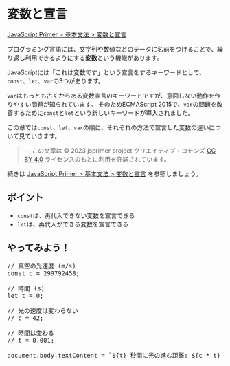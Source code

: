 # 変数と宣言

[JavaScript Primer > 基本文法 > 変数と宣言](https://jsprimer.net/basic/variables/)

プログラミング言語には、文字列や数値などのデータに名前をつけることで、繰り返し利用できるようにする**変数**という機能があります。

JavaScriptには「これは変数です」という宣言をするキーワードとして、
`const`、`let`、`var`の3つがあります。

`var`はもっとも古くからある変数宣言のキーワードですが、意図しない動作を作りやすい問題が知られています。
そのためECMAScript 2015で、`var`の問題を改善するために`const`と`let`という新しいキーワードが導入されました。

この章では`const`、`let`、`var`の順に、それぞれの方法で宣言した変数の違いについて見ていきます。

> ― この文章は © 2023 jsprimer project クリエイティブ・コモンズ [CC BY 4.0](https://github.com/asciidwango/js-primer/blob/master/LICENSE-CC-BY) ライセンスのもとに利用を許諾されています。

続きは [JavaScript Primer > 基本文法 > 変数と宣言](https://jsprimer.net/basic/variables/) を参照しましょう。

## ポイント

- `const`は、再代入できない変数を宣言できる
- `let`は、再代入ができる変数を宣言できる

## やってみよう！

<!-- prettier-ignore -->
<div class="codepen" data-prefill data-editable data-default-tab="js,result" data-height="480">

<pre data-lang="js">
// 真空の光速度 (m/s)
const c = 299792458;

// 時間 (s)
let t = 0;

// 光の速度は変わらない
// c = 42;

// 時間は変わる
// t = 0.001;

document.body.textContent = `${t} 秒間に光の進む距離: ${c * t} m`;
</pre>
</div>
<script async src="https://static.codepen.io/assets/embed/ei.js"></script>
